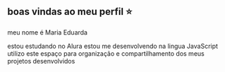 ## boas vindas ao meu perfil ⭐

meu nome é Maria Eduarda

estou estudando no Alura
estou me desenvolvendo na lingua JavaScript
utilizo este espaço para organização e compartilhamento dos meus projetos desenvolvidos
